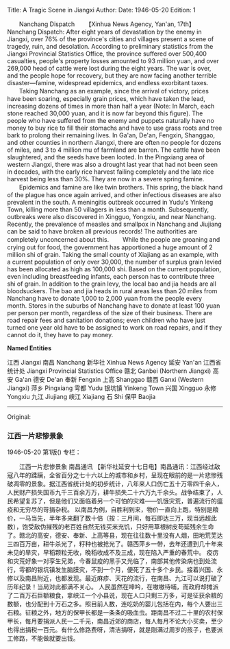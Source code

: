 Title: A Tragic Scene in Jiangxi
Author:
Date: 1946-05-20
Edition: 1

　　Nanchang Dispatch
　　【Xinhua News Agency, Yan'an, 17th】Nanchang Dispatch: After eight years of devastation by the enemy in Jiangxi, over 76% of the province's cities and villages present a scene of tragedy, ruin, and desolation. According to preliminary statistics from the Jiangxi Provincial Statistics Office, the province suffered over 500,400 casualties, people's property losses amounted to 93 million yuan, and over 269,000 head of cattle were lost during the eight years. The war is over, and the people hope for recovery, but they are now facing another terrible disaster—famine, widespread epidemics, and endless exorbitant taxes.
　　Taking Nanchang as an example, since the arrival of victory, prices have been soaring, especially grain prices, which have taken the lead, increasing dozens of times in more than half a year (Note: In March, each stone reached 30,000 yuan, and it is now far beyond this figure). The people who have suffered from the enemy and puppets naturally have no money to buy rice to fill their stomachs and have to use grass roots and tree bark to prolong their remaining lives. In Ga'an, De'an, Fengxin, Shanggao, and other counties in northern Jiangxi, there are often no people for dozens of miles, and 3 to 4 million mu of farmland are barren. The cattle have been slaughtered, and the seeds have been looted. In the Pingxiang area of western Jiangxi, there was also a drought last year that had not been seen in decades, with the early rice harvest failing completely and the late rice harvest being less than 30%. They are now in a severe spring famine.
　　Epidemics and famine are like twin brothers. This spring, the black hand of the plague has once again arrived, and other infectious diseases are also prevalent in the south. A meningitis outbreak occurred in Yudu's Yinkeng Town, killing more than 50 villagers in less than a month. Subsequently, outbreaks were also discovered in Xingguo, Yongxiu, and near Nanchang. Recently, the prevalence of measles and smallpox in Nanchang and Jiujiang can be said to have broken all previous records! The authorities are completely unconcerned about this.
　　While the people are groaning and crying out for food, the government has apportioned a huge amount of 2 million shi of grain. Taking the small county of Xiajiang as an example, with a current population of only over 30,000, the number of surplus grain levied has been allocated as high as 100,000 shi. Based on the current population, even including breastfeeding infants, each person has to contribute three shi of grain. In addition to the grain levy, the local bao and jia heads are all bloodsuckers. The bao and jia heads in rural areas less than 20 miles from Nanchang have to donate 1,000 to 2,000 yuan from the people every month. Stores in the suburbs of Nanchang have to donate at least 100 yuan per person per month, regardless of the size of their business. There are road repair fees and sanitation donations; even children who have just turned one year old have to be assigned to work on road repairs, and if they cannot do it, they have to pay money.


**Named Entities**


江西	Jiangxi
南昌	Nanchang
新华社	Xinhua News Agency
延安	Yan'an
江西省统计处	Jiangxi Provincial Statistics Office
赣北	Ganbei (Northern Jiangxi)
高安	Ga'an
德安	De'an
奉新	Fengxin
上高	Shanggao
赣西	Ganxi (Western Jiangxi)
萍乡	Pingxiang
雩都	Yudu
银坑镇	Yinkeng Town
兴国	Xingguo
永修	Yongxiu
九江	Jiujiang
峡江	Xiajiang
石	Shi
保甲	Baojia


<hr /> 

Original: 


### 江西一片悲惨景象

1946-05-20
第1版()
专栏：

　　江西一片悲惨景象
    南昌通讯
    【新华社延安十七日电】南昌通讯：江西经过敌寇八年的蹂躏，全省百分之七十六以上的城市和乡村，呈现在眼前的是一片悲惨残破凋零的景象。据江西省统计处的初步统计，八年来人口伤亡五十万零四千余人，人民财产损失国币九千三百余万万，耕牛损失二十六万九千余头。战争结束了，人民希望复苏了，但是他们又面临着另一个可怕的灾难——饥饿灾荒，普遍流行的瘟疫和无穷尽的苛捐杂税。
    以南昌为例，自胜利到来，物价一直向上跑，特别是粮价，一马当先，半年多来翻了数十倍（按：三月间，每石即达三万，现当远超此数），饱受敌伪摧残的老百姓自然无钱买米充饥，只好用草根树皮苟延残余生命了。赣北的高安，德安、奉新、上高等县，现在往往数十里没有人烟，田地荒芜达三四百万亩，耕牛杀光了，籽种也被抢光了。赣西萍乡一带，去年还遭到几十年来未见的旱灾，早稻颗粒无收，晚稻收成不及三成，现在陷入严重的春荒中。
    疫疠和灾荒好象一对孪生兄弟，今春鼠疫的黑手又光临了，南部其他传染病也到处流行，雩都的银坑镇发生脑膜灾，不到一个月，便死了五十多个乡民。接着兴国、永修以及南昌附近，也都发现。最近麻疹、天花的流行，在南昌、九江可以说打破了历年纪录！当局对此都满不关心。
    人民虽然在呻吟，在嗷嗷待哺，而政府却摊派了二百万石巨额粮食，拿峡江一个小县说，现在人口只剩三万多，可是征获余粮的数额，也分配到十万石之多。照目前人数，连吃奶的婴儿包括在内，每个人要出三石粮。征粮之外，地方的保甲长都是一条条的吸血虫。距南昌不过二十里的农村保甲长，每月要捐派人民一二千元，南昌近郊的商店，每人每月不论大小买卖，至少也得出捐税一百元。有什么修路费呀，清洁捐呀，就是刚满过周岁的孩子，也要派工修路，不能做就要出钱。
